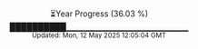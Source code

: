 <p align="center">
⏳Year Progress (36.03 %)<br>
██████████▁▁▁▁▁▁▁▁▁▁▁▁▁▁▁▁▁▁▁▁ <br>
<sub>Updated: Mon, 12 May 2025 12:05:04 GMT</sub>
</p>

